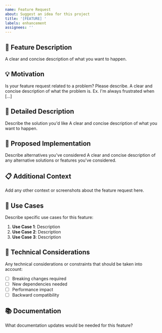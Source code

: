 ```yaml
---
name: Feature Request
about: Suggest an idea for this project
title: '[FEATURE] '
labels: enhancement
assignees: ''
---
```


## 🚀 Feature Description

A clear and concise description of what you want to happen.

## 💡 Motivation

Is your feature request related to a problem? Please describe.
A clear and concise description of what the problem is. Ex. I'm always frustrated when [...]

## 📝 Detailed Description

Describe the solution you'd like
A clear and concise description of what you want to happen.

## 🔄 Proposed Implementation

Describe alternatives you've considered
A clear and concise description of any alternative solutions or features you've considered.

## 📋 Additional Context

Add any other context or screenshots about the feature request here.

## 🎯 Use Cases

Describe specific use cases for this feature:

1. **Use Case 1**: Description
2. **Use Case 2**: Description
3. **Use Case 3**: Description

## 🔧 Technical Considerations

Any technical considerations or constraints that should be taken into account:

- [ ] Breaking changes required
- [ ] New dependencies needed
- [ ] Performance impact
- [ ] Backward compatibility

## 📚 Documentation

What documentation updates would be needed for this feature?
